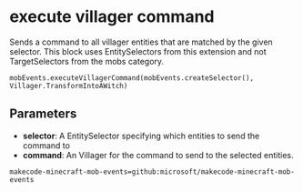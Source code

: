 # execute villager command

Sends a command to all villager entities that are matched by the given selector. This
block uses EntitySelectors from this extension and not TargetSelectors from the mobs
category.

```sig
mobEvents.executeVillagerCommand(mobEvents.createSelector(), Villager.TransformIntoAWitch)
```

## Parameters

* **selector**: A EntitySelector specifying which entities to send the command to
* **command**: An Villager for the command to send to the selected entities.

```package
makecode-minecraft-mob-events=github:microsoft/makecode-minecraft-mob-events
```
